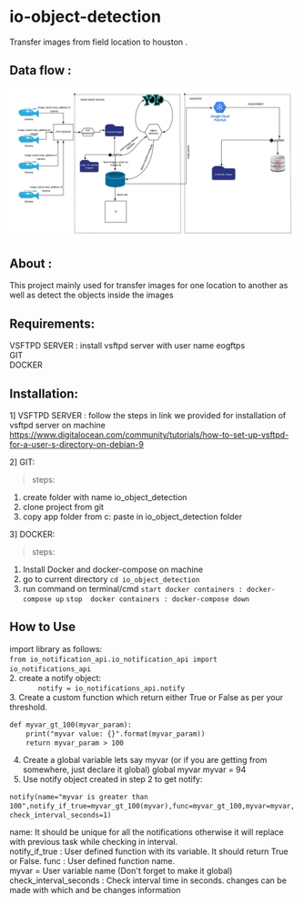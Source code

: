 io-object-detection
====
Transfer images from field location  to houston .

Data flow :
--------

![github_saleor_readmew_header_01](https://github.com/pravin1ambre/darknet/blob/master/Blank_Diagram.jpeg)


About :
--------
This project mainly used for transfer images for one location to another as well as detect the objects inside the images 


Requirements:
----------
VSFTPD SERVER : install vsftpd server with user name eogftps  
GIT   
DOCKER 

Installation: 
-------------
1] VSFTPD SERVER :
follow the steps in link we provided for installation of vsftpd server on machine  
https://www.digitalocean.com/community/tutorials/how-to-set-up-vsftpd-for-a-user-s-directory-on-debian-9  

2] GIT:  
>steps:  
1. create folder with name io_object_detection  
2. clone project from git  
3. copy app folder from c: paste in io_object_detection folder


3] DOCKER:  
>steps:  
1. Install Docker and docker-compose on machine
2. go to current directory
`` cd io_object_detection
``
3. run command on terminal/cmd
``
start docker containers : docker-compose up
``
``
stop  docker containers : docker-compose down
``

How to Use
-------------
import library as follows:   
``
        from io_notification_api.io_notification_api import io_notifications_api
``        
2. create a notify object:  
``        notify = io_notifications_api.notify
``        
3. Create a custom function which return either True or False as per your threshold.   
```
def myvar_gt_100(myvar_param):
    print("myvar value: {}".format(myvar_param))
    return myvar_param > 100
``` 

4. Create a global variable lets say myvar (or if you are getting from somewhere, just declare it global)
            global myvar
            myvar = 94
5. Use notify object created in step 2 to get notify:  
````
notify(name="myvar is greater than 100",notify_if_true=myvar_gt_100(myvar),func=myvar_gt_100,myvar=myvar, check_interval_seconds=1)   
 ````
name: It should be unique for all the notifications otherwise it will replace with previous task while
checking in interval.  
notify_if_true : User defined function with its variable. It should return True or False.
func :  User defined function name.   
myvar = User variable name (Don't forget to make it global)
check_interval_seconds : Check interval time in seconds.
changes can be made with which and be changes information 

 
      



















